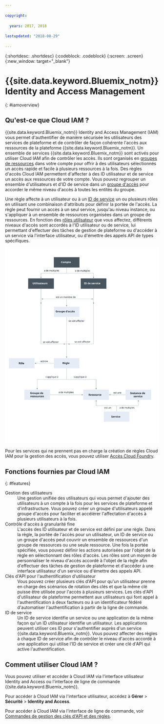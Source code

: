 ```yaml
---

copyright:

  years: 2017, 2018

lastupdated: "2018-08-29"

---
```


{:shortdesc: .shortdesc}
{:codeblock: .codeblock}
{:screen: .screen}
{:new_window: target="_blank"}

# {{site.data.keyword.Bluemix_notm}} Identity and Access Management
{: #iamoverview}

## Qu'est-ce que Cloud IAM ?

{{site.data.keyword.Bluemix_notm}} Identity and Access Management (IAM) vous permet d'authentifier de manière sécurisée les utilisateurs des services de plateforme et de contrôler de façon cohérente l'accès aux ressources de la plateforme {{site.data.keyword.Bluemix_notm}}. Un ensemble de services {{site.data.keyword.Bluemix_notm}} sont activés pour utiliser Cloud IAM afin de contrôler les accès. Ils sont organisés en [groupes de ressources](/docs/account/resourcegroups.html) dans votre compte pour offrir à des utilisateurs sélectionnés un accès rapide et facile à plusieurs ressources à la fois. Des règles d'accès Cloud IAM permettent d'affecter à des ID utilisateur et de service un accès aux ressources de votre compte. Vous pouvez regrouper un ensemble d'utilisateurs et d'ID de service dans un [groupe d'accès](/docs/iam/groups.html) pour accorder le même niveau d'accès à toutes les entités du groupe.

Une règle affecte à un utilisateur ou à un [ID de service](/docs/iam/serviceid.html#serviceids) un ou plusieurs rôles en utilisant une combinaison d'attributs pour définir la portée de l'accès. La règle peut fournir un accès à un seul service, jusqu'au niveau instance, ou s'appliquer à un ensemble de ressources organisées dans un groupe de ressources. En fonction des [rôles utilisateur](/docs/iam/users_roles.html#iamusermanrol) que vous affectez, différents niveaux d'accès sont accordés à l'ID utilisateur ou de service, lui permettant d'effectuer des tâches de gestion de plateforme ou d'accéder à un service via l'interface utilisateur, ou d'émettre des appels API de types spécifiques.

![IAM pour le contrôle d'accès dans un compte](images/iam-diagram.svg "Fonctionnement de la gestion des accès dans un compte à l'aide d'IAM")

Pour les services qui ne prennent pas en charge la création de règles Cloud IAM pour la gestion des accès, vous pouvez utiliser [Accès Cloud Foundry](/docs/iam/cfaccess.html#cfaccess).


## Fonctions fournies par Cloud IAM
{: #features}

<dl>
<dt>Gestion des utilisateurs</dt>
<dd>Une gestion unifiée des utilisateurs qui vous permet d'ajouter des utilisateurs à un compte à la fois pour les services de plateforme et d'infrastructure. Vous pouvez créer un groupe d'utilisateurs appelé groupe d'accès pour faciliter et accélérer l'affectation d'accès à plusieurs utilisateurs à la fois.</dd>
<dt>Contrôle d'accès à granularité fine</dt>
<dd>L'accès des ID utilisateur et de service est défini par une règle. Dans la règle, la portée de l'accès pour un utilisateur, un ID de service ou un groupe d'accès peut couvrir un ensemble de ressources d'un groupe de ressources ou une seule ressource. Une fois la portée spécifiée, vous pouvez définir les actions autorisées par l'objet de la règle en sélectionnant des rôles d'accès. Les rôles sont un moyen de personnaliser le niveau d'accès accordé à l'objet de la règle afin d'effectuer des tâches de gestion de plateforme et d'accéder à une interface utilisateur d'un service ou d'émettre des appels API.</dd>
<dt>Clés d'API pour l'authentification d'utilisateur</dt>
<dd>Vous pouvez créer plusieurs clés d'API pour qu'un utilisateur prenne en charge des scénarios de rotation des clés et que la même clé puisse être utilisée pour l'accès à plusieurs services. Les clés d'API d'utilisateur de plateforme permettent aux utilisateurs qui font appel à l'authentification à deux facteurs ou à un identificateur fédéré d'automatiser l'authentification à partir de la ligne de commande.</dd>
<dt>ID de service</dt>
<dd>Un ID de service identifie un service ou une application de la même façon qu'un ID utilisateur identifie un utilisateur. Les applications peuvent utiliser ces ID pour s'authentifier auprès d'un service {{site.data.keyword.Bluemix_notm}}. Vous pouvez affecter des règles à chaque ID de service afin de contrôler le niveau d'accès accordé à une application qui utilise l'ID de service et créer une clé d'API qui active l'authentification.</dd>
</dl>


## Comment utiliser Cloud IAM ?

Vous pouvez utiliser et accéder à Cloud IAM via l'interface utilisateur Identity and Access ou l'interface de ligne de commande {{site.data.keyword.Bluemix_notm}}.

Pour accéder à Cloud IAM via l'interface utilisateur, accédez à **Gérer** &gt; **Sécurité** &gt; **Identity and Access**.

Pour accéder à Cloud IAM via l'interface de ligne de commande, voir [Commandes de gestion des clés d'API et des règles](/docs/cli/reference/ibmcloud/cli_api_policy.html#ibmcloud_commands_iam).
